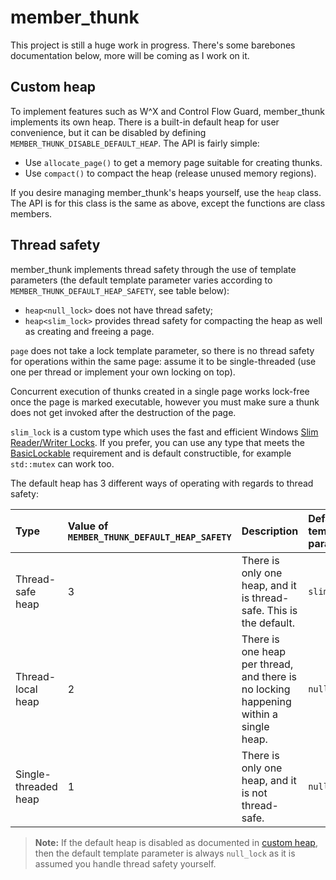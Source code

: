 # member_thunk

This project is still a huge work in progress. There's some barebones documentation below, more will be coming as I work on it.

## Custom heap

To implement features such as W^X and Control Flow Guard, member_thunk implements its own heap. There is a built-in default heap for user convenience, but it can be disabled by defining `MEMBER_THUNK_DISABLE_DEFAULT_HEAP`. The API is fairly simple:

 - Use `allocate_page()` to get a memory page suitable for creating thunks.
 - Use `compact()` to compact the heap (release unused memory regions).

If you desire managing member_thunk's heaps yourself, use the `heap` class. The API is for this class is the same as above, except the functions are class members.

## Thread safety

member_thunk implements thread safety through the use of template parameters (the default template parameter varies according to `MEMBER_THUNK_DEFAULT_HEAP_SAFETY`, see table below):

 - `heap<null_lock>` does not have thread safety;
 - `heap<slim_lock>` provides thread safety for compacting the heap as well as creating and freeing a page.

`page` does not take a lock template parameter, so there is no thread safety for operations within the same page: assume it to be single-threaded (use one per thread or implement your own locking on top).

Concurrent execution of thunks created in a single page works lock-free once the page is marked executable, however you must make sure a thunk does not get invoked after the destruction of the page.

`slim_lock` is a custom type which uses the fast and efficient Windows [Slim Reader/Writer Locks](https://docs.microsoft.com/en-us/windows/win32/sync/slim-reader-writer--srw--locks). If you prefer, you can use any type that meets the [BasicLockable](https://en.cppreference.com/w/cpp/named_req/BasicLockable) requirement and is default constructible, for example `std::mutex` can work too.

The default heap has 3 different ways of operating with regards to thread safety:

| Type                 | Value of `MEMBER_THUNK_DEFAULT_HEAP_SAFETY` | Description                                                                           | Default template parameter |
| :------------------- | :------------------------------------------ | :------------------------------------------------------------------------------------ | :------------------------- |
| Thread-safe heap     | 3                                           | There is only one heap, and it is thread-safe. This is the default.                   | `slim_lock`                |
| Thread-local heap    | 2                                           | There is one heap per thread, and there is no locking happening within a single heap. | `null_lock`                |
| Single-threaded heap | 1                                           | There is only one heap, and it is not thread-safe.                                    | `null_lock`                |

> **Note:** If the default heap is disabled as documented in [custom heap](#custom-heap), then the default template parameter is always `null_lock` as it is assumed you handle thread safety yourself.
